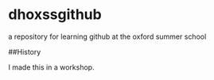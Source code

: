 # dhoxssgithub
a repository for learning github at the oxford summer school

##History

I made this in a workshop.
